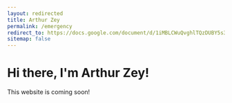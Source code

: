 ```yaml
---
layout: redirected
title: Arthur Zey
permalink: /emergency
redirect_to: https://docs.google.com/document/d/1iMBLCWuQvghlTQzDUBY5s3c_jSMdeSnfgLLZ2_Tm6mc/edit?usp=sharing
sitemap: false
---
```


# Hi there, I'm Arthur Zey!

This website is coming soon!

